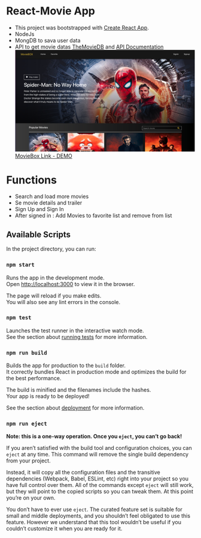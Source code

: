 # React-Movie App 

- This project was bootstrapped with [Create React App](https://github.com/facebook/create-react-app).
- NodeJs 
- MongDB to sava user data
- API to get movie datas 
[TheMovieDB](https://www.themoviedb.org) and [API Documentation](https://developers.themoviedb.org/3/getting-started/introduction)</br>
<img src="https://github.com/Jenna-P/movieApp/blob/master/client/public/landing.png?raw=true" width="500" /> </br>
[MovieBox Link - DEMO](https://movie-box-2022.herokuapp.com)

# Functions
- Search and load more movies
- Se movie details and trailer
- Sign Up and Sign In 
- After signed in : Add Movies to favorite list and remove from list 

## Available Scripts

In the project directory, you can run:

### `npm start`

Runs the app in the development mode.<br>
Open [http://localhost:3000](http://localhost:3000) to view it in the browser.

The page will reload if you make edits.<br>
You will also see any lint errors in the console.

### `npm test`

Launches the test runner in the interactive watch mode.<br>
See the section about [running tests](https://facebook.github.io/create-react-app/docs/running-tests) for more information.

### `npm run build`

Builds the app for production to the `build` folder.<br>
It correctly bundles React in production mode and optimizes the build for the best performance.

The build is minified and the filenames include the hashes.<br>
Your app is ready to be deployed!

See the section about [deployment](https://facebook.github.io/create-react-app/docs/deployment) for more information.

### `npm run eject`

**Note: this is a one-way operation. Once you `eject`, you can’t go back!**

If you aren’t satisfied with the build tool and configuration choices, you can `eject` at any time. This command will remove the single build dependency from your project.

Instead, it will copy all the configuration files and the transitive dependencies (Webpack, Babel, ESLint, etc) right into your project so you have full control over them. All of the commands except `eject` will still work, but they will point to the copied scripts so you can tweak them. At this point you’re on your own.

You don’t have to ever use `eject`. The curated feature set is suitable for small and middle deployments, and you shouldn’t feel obligated to use this feature. However we understand that this tool wouldn’t be useful if you couldn’t customize it when you are ready for it.






